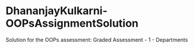 # DhananjayKulkarni-OOPsAssignmentSolution
Solution for the OOPs assessment:  Graded Assessment - 1 - Departments
